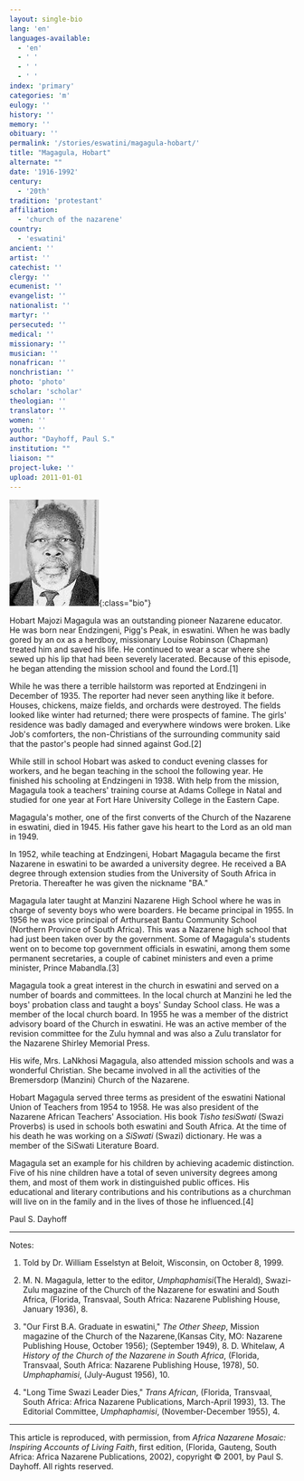 ```yaml
---
layout: single-bio
lang: 'en'
languages-available:
  - 'en'
  - ' '
  - ' '
  - ' '
index: 'primary'
categories: 'm'
eulogy: ''
history: ''
memory: ''
obituary: ''
permalink: '/stories/eswatini/magagula-hobart/'
title: "Magagula, Hobart"
alternate: ""
date: '1916-1992'
century:
  - '20th'
tradition: 'protestant'
affiliation:
  - 'church of the nazarene'
country:
  - 'eswatini'
ancient: ''
artist: ''
catechist: ''
clergy: ''
ecumenist: ''
evangelist: ''
nationalist: ''
martyr: ''
persecuted: ''
medical: ''
missionary: ''
musician: ''
nonafrican: ''
nonchristian: ''
photo: 'photo'
scholar: 'scholar'
theologian: ''
translator: ''
women: ''
youth: ''
author: "Dayhoff, Paul S."
institution: ""
liaison: ""
project-luke: ''
upload: 2011-01-01
---
```


![Hobart Magagula](/images/bio-pics/eswatini/magagula-hobart/magagula-hobart.jpg){:class="bio"}

Hobart Majozi Magagula was an outstanding pioneer Nazarene educator. He was born near Endzingeni, Pigg's Peak, in eswatini. When he was badly gored by an ox as a herdboy, missionary Louise Robinson (Chapman) treated him and saved his life.  He continued to wear a scar where she sewed up his lip that had been severely lacerated.  Because of this episode, he began attending the mission school and found the Lord.[1]

While he was there a terrible hailstorm was reported at Endzingeni in December of 1935.  The reporter had never seen anything like it before. Houses, chickens, maize fields, and orchards were destroyed.  The fields looked like winter had returned; there were prospects of famine.  The girls' residence was badly damaged and everywhere windows were broken.   Like Job's comforters, the non-Christians of the surrounding community said that the pastor's people had sinned against God.[2]

While still in school Hobart was asked to conduct evening classes for workers, and he  began teaching in the school the following year.  He finished his schooling at Endzingeni in 1938. With help from the mission, Magagula took a teachers' training course at Adams College in Natal and studied for one year at Fort Hare University College in the Eastern Cape.

Magagula's mother, one of the first converts of the Church of the Nazarene in eswatini, died in 1945. His father gave his heart to the Lord as an old man in 1949.

In 1952, while teaching at Endzingeni, Hobart Magagula became the first Nazarene in eswatini to be awarded a university degree.  He received a BA degree through extension studies from the University of South Africa in Pretoria.  Thereafter he was given the nickname "BA."

Magagula later taught at Manzini Nazarene High School where he was in charge of seventy boys who were boarders. He became principal in 1955. In 1956 he was vice principal of Arthurseat Bantu Community School (Northern Province of South Africa). This was a Nazarene high school that had just been taken over by the government.  Some of Magagula's students went on to become top government officials in eswatini, among them some permanent secretaries, a couple of cabinet ministers and even a prime minister, Prince Mabandla.[3]

Magagula took a great interest in the church in eswatini and served on a number of boards and committees.  In the local church at Manzini he led the boys' probation class and taught a boys' Sunday School class.  He was a member of the local church board.  In 1955 he was a member of the district advisory board of the Church in eswatini.  He was an active member of the revision committee for the Zulu hymnal and was also a Zulu translator for the Nazarene Shirley Memorial Press.

His wife, Mrs. LaNkhosi Magagula, also attended mission schools and was a wonderful Christian.  She became involved in all the activities of the Bremersdorp (Manzini) Church of the Nazarene.

Hobart Magagula served three terms as president of the eswatini National Union of Teachers from 1954 to 1958.  He was also president of the Nazarene African Teachers' Association.  His book *Tisho tesiSwati* (Swazi Proverbs) is used in schools both eswatini and South Africa.  At the time of his death he was working on a *SiSwati* (Swazi) dictionary.  He was a member of the SiSwati Literature Board.

Magagula set an example for his children by achieving academic distinction.  Five of his nine children have a total of seven university degrees among them, and most of them work in distinguished public offices.  His educational and literary contributions and his contributions as a churchman will live on in the family and in the lives of those he influenced.[4]

Paul S. Dayhoff

---

Notes:

1. Told by Dr. William Esselstyn at Beloit, Wisconsin, on October 8, 1999.

2. M. N. Magagula, letter to the editor, *Umphaphamisi*(The Herald), Swazi-Zulu magazine of the Church of the Nazarene for eswatini and South Africa, (Florida, Transvaal, South Africa: Nazarene Publishing House, January 1936), 8.

3. "Our First B.A. Graduate in eswatini," *The Other Sheep*, Mission magazine of the Church of the Nazarene,(Kansas City, MO: Nazarene Publishing House, October 1956);  (September 1949), 8.  D. Whitelaw, *A History of the Church of the Nazarene in South Africa*, (Florida, Transvaal, South Africa: Nazarene Publishing House, 1978), 50. *Umphaphamisi*, (July-August 1956), 10.

4. "Long Time Swazi Leader Dies," *Trans African*, (Florida, Transvaal, South Africa: Africa Nazarene Publications, March-April 1993), 13. The Editorial Committee, *Umphaphamisi*, (November-December 1955), 4.

---

This article is reproduced, with permission, from *Africa Nazarene Mosaic: Inspiring Accounts of Living Faith*, first edition, (Florida, Gauteng, South Africa: Africa Nazarene Publications, 2002), copyright &copy; 2001, by Paul S. Dayhoff.  All rights reserved.
